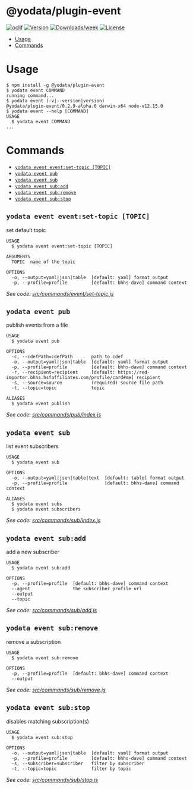@yodata/plugin-event
====================



[![oclif](https://img.shields.io/badge/cli-oclif-brightgreen.svg)](https://oclif.io)
[![Version](https://img.shields.io/npm/v/@yodata/plugin-event.svg)](https://npmjs.org/package/@yodata/plugin-event)
[![Downloads/week](https://img.shields.io/npm/dw/@yodata/plugin-event.svg)](https://npmjs.org/package/@yodata/plugin-event)
[![License](https://img.shields.io/npm/l/@yodata/plugin-event.svg)](https://github.com/yodata/yodata/blob/master/package.json)

<!-- toc -->
* [Usage](#usage)
* [Commands](#commands)
<!-- tocstop -->
# Usage
<!-- usage -->
```sh-session
$ npm install -g @yodata/plugin-event
$ yodata event COMMAND
running command...
$ yodata event (-v|--version|version)
@yodata/plugin-event/0.2.9-alpha.0 darwin-x64 node-v12.15.0
$ yodata event --help [COMMAND]
USAGE
  $ yodata event COMMAND
...
```
<!-- usagestop -->
# Commands
<!-- commands -->
* [`yodata event event:set-topic [TOPIC]`](#yodata-event-eventset-topic-topic)
* [`yodata event pub`](#yodata-event-pub)
* [`yodata event sub`](#yodata-event-sub)
* [`yodata event sub:add`](#yodata-event-subadd)
* [`yodata event sub:remove`](#yodata-event-subremove)
* [`yodata event sub:stop`](#yodata-event-substop)

## `yodata event event:set-topic [TOPIC]`

set default topic

```
USAGE
  $ yodata event event:set-topic [TOPIC]

ARGUMENTS
  TOPIC  name of the topic

OPTIONS
  -o, --output=yaml|json|table  [default: yaml] format output
  -p, --profile=profile         [default: bhhs-dave] command context
```

_See code: [src/commands/event/set-topic.js](https://github.com/Yodata/yodata/blob/v0.2.9-alpha.0/src/commands/event/set-topic.js)_

## `yodata event pub`

publish events from a file

```
USAGE
  $ yodata event pub

OPTIONS
  -c, --cdefPath=cdefPath       path to cdef
  -o, --output=yaml|json|table  [default: yaml] format output
  -p, --profile=profile         [default: bhhs-dave] command context
  -r, --recipient=recipient     [default: https://red-importer.bhhs.hsfaffiliates.com/profile/card#me] recipient
  -s, --source=source           (required) source file path
  -t, --topic=topic             topic

ALIASES
  $ yodata event publish
```

_See code: [src/commands/pub/index.js](https://github.com/Yodata/yodata/blob/v0.2.9-alpha.0/src/commands/pub/index.js)_

## `yodata event sub`

list event subscribers

```
USAGE
  $ yodata event sub

OPTIONS
  -o, --output=yaml|json|table|text  [default: table] format output
  -p, --profile=profile              [default: bhhs-dave] command context

ALIASES
  $ yodata event subs
  $ yodata event subscribers
```

_See code: [src/commands/sub/index.js](https://github.com/Yodata/yodata/blob/v0.2.9-alpha.0/src/commands/sub/index.js)_

## `yodata event sub:add`

add a new subscriber

```
USAGE
  $ yodata event sub:add

OPTIONS
  -p, --profile=profile  [default: bhhs-dave] command context
  --agent                the subscriber profile url
  --output
  --topic
```

_See code: [src/commands/sub/add.js](https://github.com/Yodata/yodata/blob/v0.2.9-alpha.0/src/commands/sub/add.js)_

## `yodata event sub:remove`

remove a subscription

```
USAGE
  $ yodata event sub:remove

OPTIONS
  -p, --profile=profile  [default: bhhs-dave] command context
  --output
```

_See code: [src/commands/sub/remove.js](https://github.com/Yodata/yodata/blob/v0.2.9-alpha.0/src/commands/sub/remove.js)_

## `yodata event sub:stop`

disables matching subscription(s)

```
USAGE
  $ yodata event sub:stop

OPTIONS
  -o, --output=yaml|json|table  [default: yaml] format output
  -p, --profile=profile         [default: bhhs-dave] command context
  -s, --subscriber=subscriber   filter by subscriber
  -t, --topic=topic             filter by topic
```

_See code: [src/commands/sub/stop.js](https://github.com/Yodata/yodata/blob/v0.2.9-alpha.0/src/commands/sub/stop.js)_
<!-- commandsstop -->
